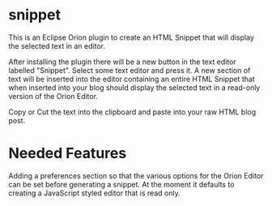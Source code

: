 snippet
=======

This is an Eclipse Orion plugin to create an HTML Snippet that will display the selected text in an editor.

After installing the plugin there will be a new button in the text editor labelled "Snippet". Select some text editor and press it. A new section of text will be inserted into the editor containing an entire HTML Snippet that when inserted into your blog should display the selected text in a read-only version of the Orion Editor.

Copy or Cut the text into the clipboard and paste into your raw HTML blog post.

Needed Features
===============

Adding a preferences section so that the various options for the Orion Editor can be set before generating a snippet.  At the moment it defaults to creating a JavaScript styled editor that is read only.